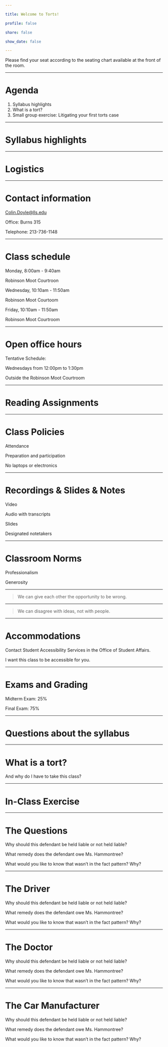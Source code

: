 ```yaml
---

title: Welcome to Torts!

profile: false

share: false

show_date: false

---
```










Please find your seat according to the seating chart available at the front of the room.

---



# Agenda

1. Syllabus highlights
2. What is a tort?
3. Small group exercise: Litigating your first torts case

---

# Syllabus highlights

---

# Logistics

---

# Contact information

Colin.Doyle@lls.edu

Office: Burns 315

Telephone: 213-736-1148

---



# Class schedule

Monday, 8:00am - 9:40am

Robinson Moot Courtroon

Wednesday, 10:10am - 11:50am

Robinson Moot Courtoom

Friday, 10:10am - 11:50am

Robinson Moot Courtroom

---



# Open office hours

Tentative Schedule:

Wednesdays from 12:00pm to 1:30pm

Outside the Robinson Moot Courtroom

---

# Reading Assignments




---
# Class Policies

Attendance

Preparation and participation

No laptops or electronics

---

# Recordings & Slides & Notes

Video

Audio with transcripts

Slides

Designated notetakers

---
# Classroom Norms
Professionalism

Generosity

---

> We can give each other 
> the opportunity to be wrong.

---

> We can disagree with ideas, 
> not with people.

---

# Accommodations

Contact Student Accessibility Services in the Office of Student Affairs.

I want this class to be accessible for you.

---

# Exams and Grading

Midterm Exam: 25%

Final Exam: 75%

---
# Questions about the syllabus

---

# What is a tort?

And why do I have to take this class?

---

# In-Class Exercise

---
# The Questions

Why should this defendant be held liable or not held liable?

What remedy does the defendant owe Ms. Hammontree?

What would you like to know that wasn’t in the fact pattern? Why?



---

# The Driver

Why should this defendant be held liable or not held liable?

What remedy does the defendant owe Ms. Hammontree?

What would you like to know that wasn’t in the fact pattern? Why?

---

# The Doctor

Why should this defendant be held liable or not held liable?

What remedy does the defendant owe Ms. Hammontree?

What would you like to know that wasn’t in the fact pattern? Why?

---

# The Car Manufacturer

Why should this defendant be held liable or not held liable?

What remedy does the defendant owe Ms. Hammontree?

What would you like to know that wasn’t in the fact pattern? Why?
